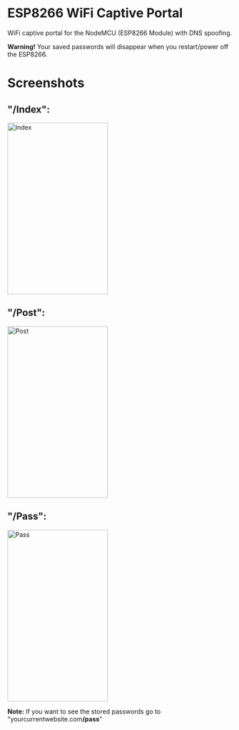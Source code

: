 # ESP8266 WiFi Captive Portal
WiFi captive portal for the NodeMCU (ESP8266 Module) with DNS spoofing.

<b>Warning!</b> Your saved passwords will disappear when you restart/power off the ESP8266.

# Screenshots

<h2>"/Index":</h2>
<img width="225" height="385" src="https://raw.githubusercontent.com/BlueArduino20/ESP8266_WiFi_Captive_Portal/master/src/1_Index.jpg" title="Index">

<h2>"/Post":</h2>
<img width="225" height="385" src="https://raw.githubusercontent.com/BlueArduino20/ESP8266_WiFi_Captive_Portal/master/src/2_Post.jpg" title="Post">

<h2>"/Pass":</h2>
<img width="225" height="385" src="https://raw.githubusercontent.com/BlueArduino20/ESP8266_WiFi_Captive_Portal/master/src/3_Pass.jpg" title="Pass">

<b>Note:</b> If you want to see the stored passwords go to "yourcurrentwebsite.com<b>/pass</b>"
